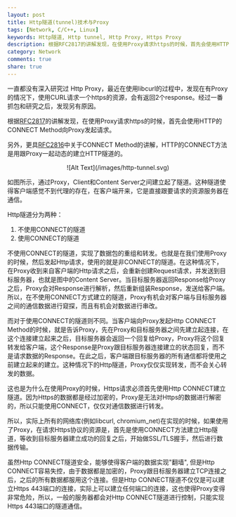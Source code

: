 ```yaml
---
layout: post
title: Http隧道(tunnel)技术与Proxy
tags: [Network, C/C++, Linux]
keywords: Http隧道, Http tunnel, Http Proxy, Https Proxy
description: 根据RFC2817的讲解发现，在使用Proxy请求https的时候，首先会使用HTTP的CONNECT Method向Proxy发起请求。另外，更具RFC2816中关于CONNECT Method的讲解，HTTP的CONNECT方法是用跟Proxy一起动态的建立HTTP隧道的。
category: Network
comments: true
share: true
---
```


一直都没有深入研究过 Http Proxy，最近在使用libcurl的过程中，发现在有Proxy的情况下，使用CURL请求一个https的资源，会有返回2个response。经过一番抓包和研究之后，发现另有原因。

根据[RFC2817](http://www.ietf.org/rfc/rfc2817.txt)的讲解发现，在使用Proxy请求https的时候，首先会使用HTTP的CONNECT Method向Proxy发起请求。

另外，更具[RFC2816](http://tools.ietf.org/html/rfc2616#section-9.9)中关于CONNECT Method的讲解，HTTP的CONNECT方法是用跟Proxy一起动态的建立HTTP隧道的。

<center>![Alt Text](/images/http-tunnel.svg)</center>

如图所示，通过Proxy，Client和Content Server之间建立起了隧道。这种隧道使得客户端感觉不到代理的存在，在客户端开来，它是直接跟要请求的资源服务器在通信。

Http隧道分为两种：

1. 不使用CONNECT的隧道
2. 使用CONNECT的隧道

不使用CONNECT的隧道，实现了数据包的重组和转发。也就是在我们使用Proxy的时候，然后发起Http请求，使用的就是非CONNECT的隧道。在这种情况下，在Proxy收到来自客户端的Http请求之后，会重新创建Request请求，并发送到目标服务器，也就是图中的Content Server。当目标服务器返回Response给Proxy之后，Proxy会对Response进行解析，然后重新组装Response，发送给客户端。所以，在不使用CONNECT方式建立的隧道，Proxy有机会对客户端与目标服务器之间的通信数据进行窥探，而且有机会对数据进行串改。

而对于使用CONNECT的隧道则不同。当客户端向Proxy发起Http CONNECT Method的时候，就是告诉Proxy，先在Proxy和目标服务器之间先建立起连接，在这个连接建立起来之后，目标服务器会返回一个回复给Proxy，Proxy将这个回复转发给客户端，这个Response是Proxy跟目标服务器连接建立的状态回复，而不是请求数据的Response。在此之后，客户端跟目标服务器的所有通信都将使用之前建立起来的建立。这种情况下的Http隧道，Proxy仅仅实现转发，而不会关心转发的数据。   

这也是为什么在使用Proxy的时候，Https请求必须首先使用Http CONNECT建立隧道。因为Https的数据都是经过加密的，Proxy是无法对Https的数据进行解密的，所以只能使用CONNECT，仅仅对通信数据进行转发。

所以，实际上所有的网络库(例如libcurl, chromium_net)在实现的时候，如果使用了Proxy，在请求Https协议的资源是，首先是使用CONNECT方法建立Http隧道，等收到目标服务器建立成功的回复之后，开始做SSL/TLS握手，然后进行数据传输。   

虽然Http CONNECT隧道安全，能够使得客户端的数据实现"翻墙", 但是Http CONNECT容易失控，由于数据都是加密的，Proxy跟目标服务器建立TCP连接之后，之后的所有数据都服用这个连接。但是Http CONNECT隧道不仅仅是可以建立Https 443端口的连接，实际上可以建立任何端口的连接，这也使得Proxy变得非常危险，所以，一般的服务器都会对Http CONNECT隧道进行控制，只能实现Https 443端口的隧道通信。


